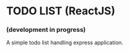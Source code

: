 # TODO LIST (ReactJS)
### (development in progress)

A simple todo list handling express application.